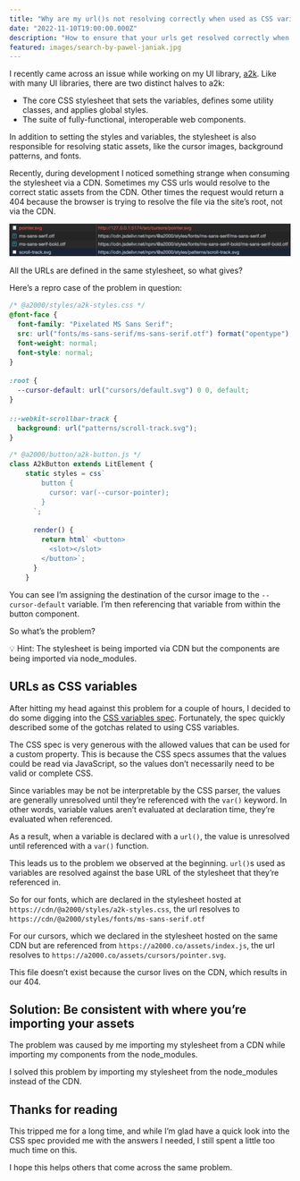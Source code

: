 ```yaml
---
title: "Why are my url()s not resolving correctly when used as CSS variables?"
date: "2022-11-10T19:00:00.000Z"
description: "How to ensure that your urls get resolved correctly when used as CSS variables."
featured: images/search-by-pawel-janiak.jpg
---
```


I recently came across an issue while working on my UI library, [a2k](https://a2000-docs.netlify.app/). Like with many UI libraries, there are two distinct halves to a2k:

- The core CSS stylesheet that sets the variables, defines some utility classes, and applies global styles.
- The suite of fully-functional, interoperable web components.

In addition to setting the styles and variables, the stylesheet is also responsible for resolving static assets, like the cursor images, background patterns, and fonts.

Recently, during development I noticed something strange when consuming the stylesheet via a CDN. Sometimes my CSS urls would resolve to the correct static assets from the CDN. Other times the request would return a 404 because the browser is trying to resolve the file via the site’s root, not via the CDN.

![Failing Request](images/failing-request.png)

All the URLs are defined in the same stylesheet, so what gives?

Here’s a repro case of the problem in question:

```css
/* @a2000/styles/a2k-styles.css */
@font-face {
  font-family: "Pixelated MS Sans Serif";
  src: url("fonts/ms-sans-serif/ms-sans-serif.otf") format("opentype");
  font-weight: normal;
  font-style: normal;
}

:root {
  --cursor-default: url("cursors/default.svg") 0 0, default;
}

::-webkit-scrollbar-track {
  background: url("patterns/scroll-track.svg");
}
```

```jsx
/* @a2000/button/a2k-button.js */
class A2kButton extends LitElement {
	static styles = css`
	    button {
	      cursor: var(--cursor-pointer);
	    }
	  `;
	
	  render() {
	    return html` <button>
	      <slot></slot>
	    </button>`;
	  }
	}
```

You can see I’m assigning the destination of the cursor image to the `--cursor-default` variable. I’m then referencing that variable from within the button component.

So what’s the problem?

<aside>
💡 Hint: The stylesheet is being imported via CDN but the components are being imported via node_modules.
</aside>

## URLs as CSS variables

After hitting my head against this problem for a couple of hours, I decided to do some digging into the [CSS variables spec](https://www.w3.org/TR/css-variables-1/#syntax). Fortunately, the spec quickly described some of the gotchas related to using CSS variables.

The CSS spec is very generous with the allowed values that can be used for a custom property. This is because the CSS specs assumes that the values could be read via JavaScript, so the values don’t necessarily need to be valid or complete CSS.

Since variables may be not be interpretable by the CSS parser, the values are generally unresolved until they’re referenced with the `var()` keyword. In other words, variable values aren’t evaluated at declaration time, they’re evaluated when referenced.

As a result, when a variable is declared with a `url()`, the value is unresolved until referenced with a `var()` function.

This leads us to the problem we observed at the beginning. `url()`s used as variables are resolved against the base URL of the stylesheet that they’re referenced in.

So for our fonts, which are declared in the stylesheet hosted at `https://cdn/@a2000/styles/a2k-styles.css`, the url resolves to `https://cdn/@a2000/styles/fonts/ms-sans-serif.otf`

For our cursors, which we declared in the stylesheet hosted on the same CDN but are referenced from `https://a2000.co/assets/index.js`, the url resolves to `https://a2000.co/assets/cursors/pointer.svg`.

This file doesn’t exist because the cursor lives on the CDN, which results in our 404.

## Solution: Be consistent with where you’re importing your assets

The problem was caused by me importing my stylesheet from a CDN while importing my components from the node_modules.

I solved this problem by importing my stylesheet from the node_modules instead of the CDN.

## Thanks for reading

This tripped me for a long time, and while I’m glad have a quick look into the CSS spec provided me with the answers I needed, I still spent a little too much time on this.

I hope this helps others that come across the same problem.